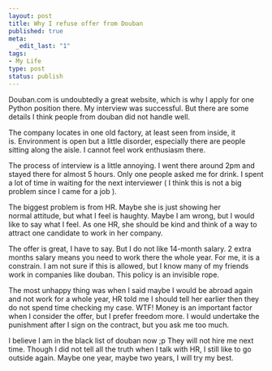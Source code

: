 ```yaml
--- 
layout: post
title: Why I refuse offer from Douban
published: true
meta: 
  _edit_last: "1"
tags: 
- My Life
type: post
status: publish
---
```

Douban.com is undoubtedly a great website, which is why I apply for one Python position there. My interview was successful. But there are some details I think people from douban did not handle well.

The company locates in one old factory, at least seen from inside, it is. Environment is open but a little disorder, especially there are people sitting along the aisle. I cannot feel work enthusiasm there.

The process of interview is a little annoying. I went there around 2pm and stayed there for almost 5 hours. Only one people asked me for drink. I spent a lot of time in waiting for the next interviewer ( I think this is not a big problem since I came for a job ).

The biggest problem is from HR. Maybe she is just showing her normal attitude, but what I feel is haughty. Maybe I am wrong, but I would like to say what I feel. As one HR, she should be kind and think of a way to attract one candidate to work in her company.

The offer is great, I have to say. But I do not like 14-month salary. 2 extra months salary means you need to work there the whole year. For me, it is a constrain. I am not sure if this is allowed, but I know many of my friends work in companies like douban. This policy is an invisible rope.

The most unhappy thing was when I said maybe I would be abroad again and not work for a whole year, HR told me I should tell her earlier then they do not spend time checking my case. WTF! Money is an important factor when I consider the offer, but I prefer freedom more. I would undertake the punishment after I sign on the contract, but you ask me too much.

I believe I am in the black list of douban now ;p They will not hire me next time. Though I did not tell all the truth when I talk with HR, I still like to go outside again. Maybe one year, maybe two years, I will try my best.

